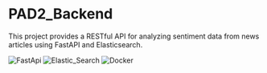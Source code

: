 # PAD2_Backend

This project provides a RESTful API for analyzing sentiment data from news articles using FastAPI and Elasticsearch.

![FastApi](https://img.shields.io/badge/FastAPI-005571?style=for-the-badge&logo=fastapi)
![Elastic_Search](https://img.shields.io/badge/Elastic_Search-005571?style=for-the-badge&logo=elasticsearch)
![Docker](https://img.shields.io/badge/Docker-2CA5E0?style=for-the-badge&logo=docker&logoColor=white)

